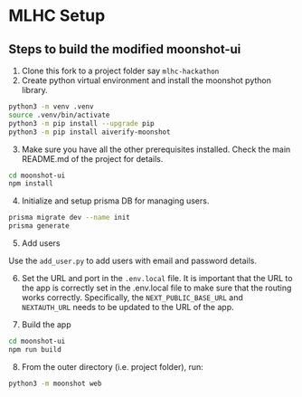 # MLHC Setup


## Steps to build the modified moonshot-ui

1. Clone this fork to a project folder say ``mlhc-hackathon``
2. Create python virtual environment and install the moonshot python library.

```bash
python3 -m venv .venv
source .venv/bin/activate
python3 -m pip install --upgrade pip
python3 -m pip install aiverify-moonshot
```
3. Make sure you have all the other prerequisites installed. Check the main README.md of the project for details.

```bash
cd moonshot-ui
npm install
```

4. Initialize and setup prisma DB for managing users.

```bash
prisma migrate dev --name init
prisma generate
```

5. Add users

Use the ``add_user.py`` to add users with email and password details.

6. Set the URL and port in the ``.env.local`` file. It is important that the URL to the app is correctly set in the .env.local
file to make sure that the routing works correctly. Specifically, the ``NEXT_PUBLIC_BASE_URL`` and ``NEXTAUTH_URL`` needs to be
updated to the URL of the app.

7. Build the app

```bash
cd moonshot-ui
npm run build
```

8. From the outer directory (i.e. project folder), run:

```bash
python3 -m moonshot web
```